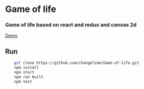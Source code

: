 # Game of life


### Game of life based on react and redux and canvas 2d

[Demo](http://github.czli.me/Game-of-life/ "Demo")


## Run
``` sh
    git clone https://github.com/changelime/Game-of-life.git
    npm install
    npm start
    npm run built
    npm test
```